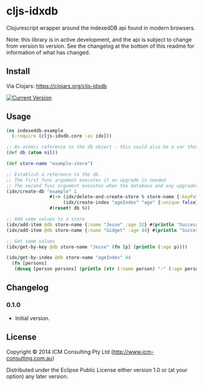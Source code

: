 # cljs-idxdb

Clojurescript wrapper around the indexedDB api found in modern browsers.

Note: this library is in active development, and the api is subject to change from version to version.
See the changelog at the bottom of this readme for information of what has changed.

## Install


Via Clojars: https://clojars.org/cljs-idxdb

[![Current Version](https://clojars.org/cljs-idxdb/latest-version.svg)](https://clojars.org/cljs-idxdb)


## Usage

```clojure
(ns indexeddb.example
  (:require [cljs-idxdb.core :as idx]))

;; An atomic reference to the db object - this could also be a var that you re-root
(def db (atom nil))

(def store-name "example-store")

;; Establish a reference to the db.
;; The first func argument executes if an upgrade is needed
;; The second func argument executes when the database and any upgrades have completed
(idx/create-db "example" 1
                #(-> (idx/delete-and-create-store % store-name {:keyPath "name"})
                     (idx/create-index "ageIndex" "age" {:unique false}))
                #(reset! db %))

;; Add some values to a store
(idx/add-item @db store-name {:name "Jesse" :age 32} #(println "Successfully added Jesse!"))
(idx/add-item @db store-name {:name "Gidget" :age 44} #(println "Successfully added Gidget!"))

;; Get some values
(idx/get-by-key @db store-name "Jesse" (fn [p] (println (:age p))))

(idx/get-by-index @db store-name "ageIndex" 44
  (fn [persons]
   (doseq [person persons] (println (str (:name person) "-" (:age person))))))

```

## Changelog
### 0.1.0
- Initial version.


## License

Copyright © 2014 ICM Consulting Pty Ltd (http://www.icm-consulting.com.au)

Distributed under the Eclipse Public License either version 1.0 or (at
your option) any later version.

